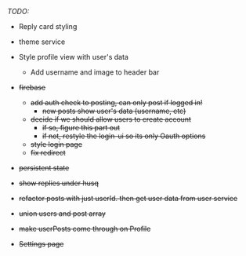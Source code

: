 *TODO:*


- Reply card styling
- theme service
- Style profile view with user's data
    - Add username and image to header bar


- ~~firebase~~
    - ~~add auth check to posting, can only post if logged in!~~
        - ~~new posts show user's data (username, etc)~~
    - ~~decide if we should allow users to create account~~
        - ~~if so, figure this part out~~
        - ~~if not, restyle the login-ui so its only Oauth options~~
    - ~~style login page~~
    - ~~fix redirect~~
- ~~persistent state~~
- ~~show replies under husq~~ 
- ~~refactor posts with just userId. then get user data from user service~~
- ~~union users and post array~~
- ~~make userPosts come through on Profile~~
- ~~Settings page~~


